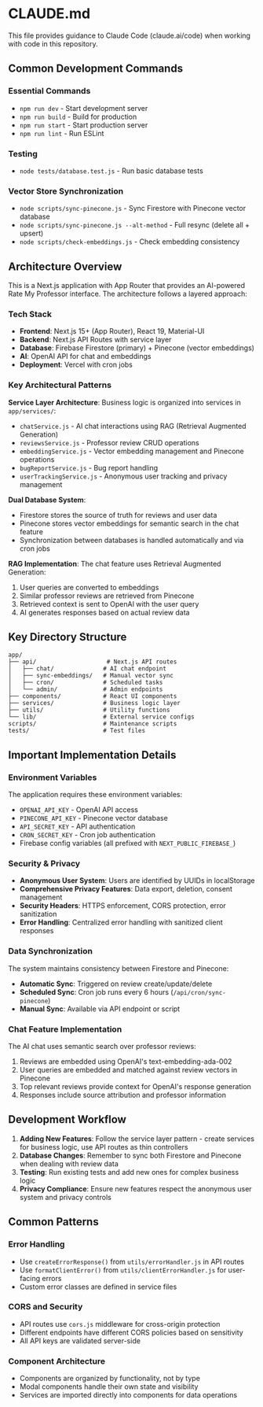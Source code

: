 # CLAUDE.md

This file provides guidance to Claude Code (claude.ai/code) when working with code in this repository.

## Common Development Commands

### Essential Commands
- `npm run dev` - Start development server
- `npm run build` - Build for production
- `npm run start` - Start production server
- `npm run lint` - Run ESLint

### Testing
- `node tests/database.test.js` - Run basic database tests

### Vector Store Synchronization
- `node scripts/sync-pinecone.js` - Sync Firestore with Pinecone vector database
- `node scripts/sync-pinecone.js --alt-method` - Full resync (delete all + upsert)
- `node scripts/check-embeddings.js` - Check embedding consistency

## Architecture Overview

This is a Next.js application with App Router that provides an AI-powered Rate My Professor interface. The architecture follows a layered approach:

### Tech Stack
- **Frontend**: Next.js 15+ (App Router), React 19, Material-UI
- **Backend**: Next.js API Routes with service layer
- **Database**: Firebase Firestore (primary) + Pinecone (vector embeddings)
- **AI**: OpenAI API for chat and embeddings
- **Deployment**: Vercel with cron jobs

### Key Architectural Patterns

**Service Layer Architecture**: Business logic is organized into services in `app/services/`:
- `chatService.js` - AI chat interactions using RAG (Retrieval Augmented Generation)
- `reviewsService.js` - Professor review CRUD operations
- `embeddingService.js` - Vector embedding management and Pinecone operations
- `bugReportService.js` - Bug report handling
- `userTrackingService.js` - Anonymous user tracking and privacy management

**Dual Database System**: 
- Firestore stores the source of truth for reviews and user data
- Pinecone stores vector embeddings for semantic search in the chat feature
- Synchronization between databases is handled automatically and via cron jobs

**RAG Implementation**: The chat feature uses Retrieval Augmented Generation:
1. User queries are converted to embeddings
2. Similar professor reviews are retrieved from Pinecone
3. Retrieved context is sent to OpenAI with the user query
4. AI generates responses based on actual review data

## Key Directory Structure

```
app/
├── api/                    # Next.js API routes
│   ├── chat/              # AI chat endpoint
│   ├── sync-embeddings/   # Manual vector sync
│   ├── cron/              # Scheduled tasks
│   └── admin/             # Admin endpoints
├── components/            # React UI components
├── services/              # Business logic layer
├── utils/                 # Utility functions
└── lib/                   # External service configs
scripts/                   # Maintenance scripts
tests/                     # Test files
```

## Important Implementation Details

### Environment Variables
The application requires these environment variables:
- `OPENAI_API_KEY` - OpenAI API access
- `PINECONE_API_KEY` - Pinecone vector database
- `API_SECRET_KEY` - API authentication
- `CRON_SECRET_KEY` - Cron job authentication
- Firebase config variables (all prefixed with `NEXT_PUBLIC_FIREBASE_`)

### Security & Privacy
- **Anonymous User System**: Users are identified by UUIDs in localStorage
- **Comprehensive Privacy Features**: Data export, deletion, consent management
- **Security Headers**: HTTPS enforcement, CORS protection, error sanitization
- **Error Handling**: Centralized error handling with sanitized client responses

### Data Synchronization
The system maintains consistency between Firestore and Pinecone:
- **Automatic Sync**: Triggered on review create/update/delete
- **Scheduled Sync**: Cron job runs every 6 hours (`/api/cron/sync-pinecone`)
- **Manual Sync**: Available via API endpoint or script

### Chat Feature Implementation
The AI chat uses semantic search over professor reviews:
1. Reviews are embedded using OpenAI's text-embedding-ada-002
2. User queries are embedded and matched against review vectors in Pinecone
3. Top relevant reviews provide context for OpenAI's response generation
4. Responses include source attribution and professor information

## Development Workflow

1. **Adding New Features**: Follow the service layer pattern - create services for business logic, use API routes as thin controllers
2. **Database Changes**: Remember to sync both Firestore and Pinecone when dealing with review data
3. **Testing**: Run existing tests and add new ones for complex business logic
4. **Privacy Compliance**: Ensure new features respect the anonymous user system and privacy controls

## Common Patterns

### Error Handling
- Use `createErrorResponse()` from `utils/errorHandler.js` in API routes
- Use `formatClientError()` from `utils/clientErrorHandler.js` for user-facing errors
- Custom error classes are defined in service files

### CORS and Security
- API routes use `cors.js` middleware for cross-origin protection
- Different endpoints have different CORS policies based on sensitivity
- All API keys are validated server-side

### Component Architecture
- Components are organized by functionality, not by type
- Modal components handle their own state and visibility
- Services are imported directly into components for data operations